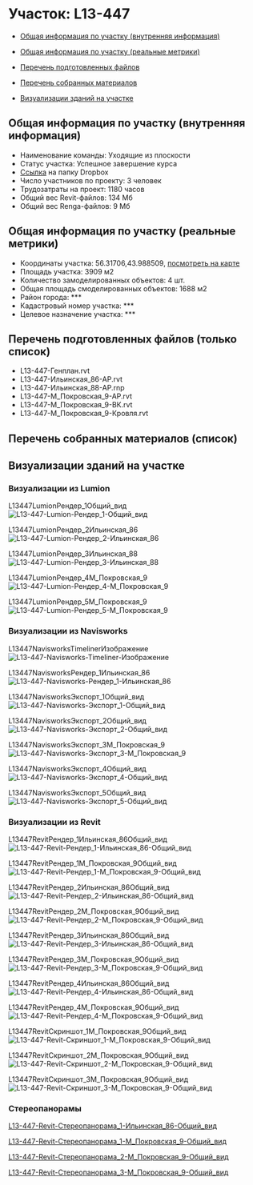 # Участок: L13-447

* [Общая информация по участку (внутренняя информация)](#Chapter1)

* [Общая информация по участку (реальные метрики)](#Chapter2)

* [Перечень подготовленных файлов](#Chapter3)

* [Перечень собранных материалов](#Chapter4)

* [Визуализации зданий на участке](#Chapter5)

## <a id="Chapter1"></a> Общая информация по участку (внутренняя информация)
+ Наименование команды: Уходящие из плоскости
+ Статус участка: Успешное завершение курса
+ [Ссылка](https://www.dropbox.com/sh/wvvgv1nw1iqred9/AABdimspdxVN2jFOS7SphkOua/L13_447?dl=0) на папку Dropbox
+ Число участников по проекту: 3 человек
+ Трудозатраты на проект: 1180 часов
+ Общий вес Revit-файлов: 134 Мб
+ Общий вес Renga-файлов: 9 Мб
## <a id="Chapter2"></a> Общая информация по участку (реальные метрики)
+ Координаты участка: 56.31706,43.988509, [посмотреть на карте](https://yandex.ru/maps/47/nizhny-novgorod/?ll=43.988509%2C56.31706&z=19)
+ Площадь участка: 3909 м2
+ Количество замоделированных объектов: 4 шт.
+ Общая площадь смоделированных объектов: 1688 м2
+ Район города: *** 
+ Кадастровый номер участка: *** 
+ Целевое назначение участка: *** 
## <a id="Chapter3"></a> Перечень подготовленных файлов (только список)
+ L13-447-Генплан.rvt
+ L13-447-Ильинская_86-АР.rvt
+ L13-447-Ильинская_88-АР.rnp
+ L13-447-М_Покровская_9-АР.rvt
+ L13-447-М_Покровская_9-ВК.rvt
+ L13-447-М_Покровская_9-Кровля.rvt
## <a id="Chapter4"></a> Перечень собранных материалов (список)
## <a id="Chapter5"></a> Визуализации зданий на участке
### Визуализации из Lumion
L13447LumionРендер_1Общий_вид
![L13-447-Lumion-Рендер_1-Общий_вид](/Images/L13_447/L13-447-Lumion-Рендер_1-Общий_вид_Compressed.jpg)

L13447LumionРендер_2Ильинская_86
![L13-447-Lumion-Рендер_2-Ильинская_86](/Images/L13_447/L13-447-Lumion-Рендер_2-Ильинская_86_Compressed.jpg)

L13447LumionРендер_3Ильинская_88
![L13-447-Lumion-Рендер_3-Ильинская_88](/Images/L13_447/L13-447-Lumion-Рендер_3-Ильинская_88_Compressed.jpg)

L13447LumionРендер_4М_Покровская_9
![L13-447-Lumion-Рендер_4-М_Покровская_9](/Images/L13_447/L13-447-Lumion-Рендер_4-М_Покровская_9_Compressed.jpg)

L13447LumionРендер_5М_Покровская_9
![L13-447-Lumion-Рендер_5-М_Покровская_9](/Images/L13_447/L13-447-Lumion-Рендер_5-М_Покровская_9_Compressed.jpg)

### Визуализации из Navisworks
L13447NavisworksTimelinerИзображение
![L13-447-Navisworks-Timeliner-Изображение](/Images/L13_447/L13-447-Navisworks-Timeliner-Изображение_Compressed.jpg)

L13447NavisworksРендер_1Ильинская_86
![L13-447-Navisworks-Рендер_1-Ильинская_86](/Images/L13_447/L13-447-Navisworks-Рендер_1-Ильинская_86_Compressed.jpg)

L13447NavisworksЭкспорт_1Общий_вид
![L13-447-Navisworks-Экспорт_1-Общий_вид](/Images/L13_447/L13-447-Navisworks-Экспорт_1-Общий_вид_Compressed.jpg)

L13447NavisworksЭкспорт_2Общий_вид
![L13-447-Navisworks-Экспорт_2-Общий_вид](/Images/L13_447/L13-447-Navisworks-Экспорт_2-Общий_вид_Compressed.jpg)

L13447NavisworksЭкспорт_3М_Покровская_9
![L13-447-Navisworks-Экспорт_3-М_Покровская_9](/Images/L13_447/L13-447-Navisworks-Экспорт_3-М_Покровская_9_Compressed.jpg)

L13447NavisworksЭкспорт_4Общий_вид
![L13-447-Navisworks-Экспорт_4-Общий_вид](/Images/L13_447/L13-447-Navisworks-Экспорт_4-Общий_вид_Compressed.jpg)

L13447NavisworksЭкспорт_5Общий_вид
![L13-447-Navisworks-Экспорт_5-Общий_вид](/Images/L13_447/L13-447-Navisworks-Экспорт_5-Общий_вид_Compressed.jpg)

### Визуализации из Revit
L13447RevitРендер_1Ильинская_86Общий_вид
![L13-447-Revit-Рендер_1-Ильинская_86-Общий_вид](/Images/L13_447/L13-447-Revit-Рендер_1-Ильинская_86-Общий_вид_Compressed.jpg)

L13447RevitРендер_1М_Покровская_9Общий_вид
![L13-447-Revit-Рендер_1-М_Покровская_9-Общий_вид](/Images/L13_447/L13-447-Revit-Рендер_1-М_Покровская_9-Общий_вид_Compressed.jpg)

L13447RevitРендер_2Ильинская_86Общий_вид
![L13-447-Revit-Рендер_2-Ильинская_86-Общий_вид](/Images/L13_447/L13-447-Revit-Рендер_2-Ильинская_86-Общий_вид_Compressed.jpg)

L13447RevitРендер_2М_Покровская_9Общий_вид
![L13-447-Revit-Рендер_2-М_Покровская_9-Общий_вид](/Images/L13_447/L13-447-Revit-Рендер_2-М_Покровская_9-Общий_вид_Compressed.jpg)

L13447RevitРендер_3Ильинская_86Общий_вид
![L13-447-Revit-Рендер_3-Ильинская_86-Общий_вид](/Images/L13_447/L13-447-Revit-Рендер_3-Ильинская_86-Общий_вид_Compressed.jpg)

L13447RevitРендер_3М_Покровская_9Общий_вид
![L13-447-Revit-Рендер_3-М_Покровская_9-Общий_вид](/Images/L13_447/L13-447-Revit-Рендер_3-М_Покровская_9-Общий_вид_Compressed.jpg)

L13447RevitРендер_4Ильинская_86Общий_вид
![L13-447-Revit-Рендер_4-Ильинская_86-Общий_вид](/Images/L13_447/L13-447-Revit-Рендер_4-Ильинская_86-Общий_вид_Compressed.jpg)

L13447RevitРендер_4М_Покровская_9Общий_вид
![L13-447-Revit-Рендер_4-М_Покровская_9-Общий_вид](/Images/L13_447/L13-447-Revit-Рендер_4-М_Покровская_9-Общий_вид_Compressed.jpg)

L13447RevitСкриншот_1М_Покровская_9Общий_вид
![L13-447-Revit-Скриншот_1-М_Покровская_9-Общий_вид](/Images/L13_447/L13-447-Revit-Скриншот_1-М_Покровская_9-Общий_вид_Compressed.jpg)

L13447RevitСкриншот_2М_Покровская_9Общий_вид
![L13-447-Revit-Скриншот_2-М_Покровская_9-Общий_вид](/Images/L13_447/L13-447-Revit-Скриншот_2-М_Покровская_9-Общий_вид_Compressed.jpg)

L13447RevitСкриншот_3М_Покровская_9Общий_вид
![L13-447-Revit-Скриншот_3-М_Покровская_9-Общий_вид](/Images/L13_447/L13-447-Revit-Скриншот_3-М_Покровская_9-Общий_вид_Compressed.jpg)

### Стереопанорамы
[L13-447-Revit-Стереопанорама_1-Ильинская_86-Общий_вид](https://pano.autodesk.com/pano.html?url=jpgs/dd133458-7bd6-409b-9382-933e77fcc208&version=2)

[L13-447-Revit-Стереопанорама_1-М_Покровская_9-Общий_вид](https://pano.autodesk.com/pano.html?url=jpgs/ac871fb5-7525-4fd6-a655-367a9293208b&version=2)

[L13-447-Revit-Стереопанорама_2-М_Покровская_9-Общий_вид](https://pano.autodesk.com/pano.html?url=jpgs/0d95a725-11c8-4836-a92b-15daa61fe658&version=2)

[L13-447-Revit-Стереопанорама_3-М_Покровская_9-Общий_вид](https://pano.autodesk.com/pano.html?url=jpgs/4324b572-7c02-43f2-a342-82b6d9014c8e&version=2)

